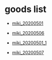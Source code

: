 # goods list <br>

* [miki_20200501](./goods/miki_20200501.md) <br>

* [miki_20200506](./goods/miki_20200506.md) <br>

* [miki_20200501_1](./goods/miki_20200501_1.md) <br>

* [miki_20200507](./goods/miki_20200507.md) <br>
